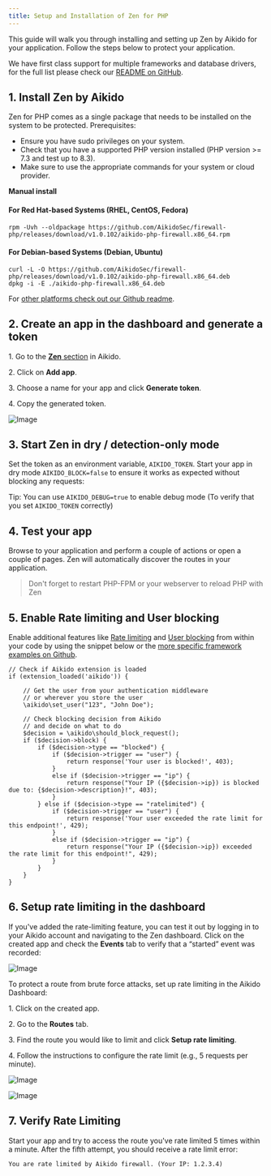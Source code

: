 ```yaml
---
title: Setup and Installation of Zen for PHP
---
```



This guide will walk you through installing and setting up Zen by Aikido for your application. Follow the steps below to protect your application.

We have first class support for multiple frameworks and database drivers, for the full list please check our [README on GitHub](https://github.com/AikidoSec/firewall-php?tab=readme-ov-file#supported-libraries-and-frameworks).

## 1. Install Zen by Aikido

Zen for PHP comes as a single package that needs to be installed on the system to be protected. Prerequisites:

- Ensure you have sudo privileges on your system.
- Check that you have a supported PHP version installed (PHP version &gt;= 7.3 and test up to 8.3).
- Make sure to use the appropriate commands for your system or cloud provider.

**Manual install**

#### For Red Hat-based Systems (RHEL, CentOS, Fedora)

```
rpm -Uvh --oldpackage https://github.com/AikidoSec/firewall-php/releases/download/v1.0.102/aikido-php-firewall.x86_64.rpm
```

#### For Debian-based Systems (Debian, Ubuntu)

```
curl -L -O https://github.com/AikidoSec/firewall-php/releases/download/v1.0.102/aikido-php-firewall.x86_64.deb
dpkg -i -E ./aikido-php-firewall.x86_64.deb
```

For [other platforms check out our Github readme](https://github.com/AikidoSec/firewall-php?tab=readme-ov-file#install).

## 2. Create an app in the dashboard and generate a token

1\. Go to the [**Zen** section](https://app.aikido.dev/runtime/services) in Aikido.

2\. Click on **Add app**.

3\. Choose a name for your app and click **Generate token**.

4\. Copy the generated token.

![Image](https://ucarecdn.com/f6e917c2-2ce0-462b-b726-ecf754579c4f/)

## 3. Start Zen in dry / detection-only mode

Set the token as an environment variable, `AIKIDO_TOKEN`. Start your app in dry mode `AIKIDO_BLOCK=false` to ensure it works as expected without blocking any requests:

Tip: You can use `AIKIDO_DEBUG=true` to enable debug mode (To verify that you set `AIKIDO_TOKEN` correctly)

## 4. Test your app

Browse to your application and perform a couple of actions or open a couple of pages. Zen will automatically discover the routes in your application.

> Don't forget to restart PHP-FPM or your webserver to reload PHP with Zen

## 5. Enable Rate limiting and User blocking

Enable additional features like [Rate limiting](https://help.aikido.dev/doc/setting-up-rate-limiting-for-endpoints/docFzLop0bgw) and [User blocking](https://help.aikido.dev/doc/block-users-with-zen/docbO6Nm6Zb1) from within your code by using the snippet below or the [more specific framework examples on Github](https://github.com/AikidoSec/firewall-php/blob/main/docs/should_block_request.md). 

```
// Check if Aikido extension is loaded
if (extension_loaded('aikido')) {
    
    // Get the user from your authentication middleware
    // or wherever you store the user
    \aikido\set_user("123", "John Doe");

    // Check blocking decision from Aikido
    // and decide on what to do
    $decision = \aikido\should_block_request();
    if ($decision->block) {
        if ($decision->type == "blocked") {
            if ($decision->trigger == "user") {
                return response('Your user is blocked!', 403);
            }
            else if ($decision->trigger == "ip") {
                return response("Your IP ({$decision->ip}) is blocked due to: {$decision->description}!", 403);
            }
        } else if ($decision->type == "ratelimited") {
            if ($decision->trigger == "user") {
                return response('Your user exceeded the rate limit for this endpoint!', 429);
            }
            else if ($decision->trigger == "ip") {
                return response("Your IP ({$decision->ip}) exceeded the rate limit for this endpoint!", 429);
            }
        }
    }
}
```

## 6. Setup rate limiting in the dashboard

If you've added the rate-limiting feature, you can test it out by logging in to your Aikido account and navigating to the Zen dashboard. Click on the created app and check the **Events** tab to verify that a “started” event was recorded:

![Image](https://ucarecdn.com/0c965b70-2d46-4dfe-be76-6116db049253/)

To protect a route from brute force attacks, set up rate limiting in the Aikido Dashboard:

1\. Click on the created app.

2\. Go to the **Routes** tab.

3\. Find the route you would like to limit and click **Setup rate limiting**.

4\. Follow the instructions to configure the rate limit (e.g., 5 requests per minute).

![Image](https://ucarecdn.com/42a385f3-327d-4390-a4c6-47bfc174185c/)

![Image](https://ucarecdn.com/69751c22-0703-4254-82b3-40ec315d0072/)

## 7. Verify Rate Limiting

Start your app and try to access the route you've rate limited 5 times within a minute. After the fifth attempt, you should receive a rate limit error:

```
You are rate limited by Aikido firewall. (Your IP: 1.2.3.4)
```